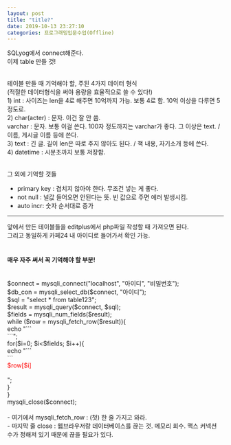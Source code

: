 ```yaml
---
layout: post
title: "title?"
date: 2019-10-13 23:27:10
categories: 프로그래밍입문수업(Offline)
---
```


SQLyog에서 connect해준다.<br>
이제 table 만들 것!<br><br>

테이블 만들 때 기억해야 할, 주된 4가지 데이터 형식<br>
(적절한 데이터형식을 써야 용량을 효율적으로 쓸 수 있다!)<br>
	1) int : 사이즈는 len을 4로 해주면 10억까지 가능. 보통 4로 함. 10억 이상을 다루면 5 정도로.<br>
	2) char(acter) : 문자. 이건 잘 안 씀.<br>
	varchar : 문자. 보통 이걸 쓴다. 100자 정도까지는 varchar가 좋다. 그 이상은 text. / 이름, 게시글 이름 등에 쓴다.<br>
	3) text : 긴 글. 길이 len은 따로 주지 않아도 된다. / 책 내용, 자기소개 등에 쓴다.<br>
	4) datetime : 시분초까지 보통 저장함.<br><br>

그 외에 기억할 것들<br>
* primary key : 겹치지 않아야 한다. 무조건 넣는 게 좋다.<br>
* not null : 널값 들어오면 안된다는 뜻. 빈 값으로 주면 에러 발생시킴.<br>
* auto incr: 숫자 순서대로 증가<br>

------------------------------------------

앞에서 만든 테이블들을 editplus에서 php파일 작성할 때 가져오면 된다.<br>
그리고 동일하게 카페24 내 아이디로 들어가서 확인 가능.<br><br>

#### 매우 자주 써서 꼭 기억해야 할 부분!<br><br>

<?
<br>$connect = mysqli_connect("localhost", "아이디", "비밀번호");<br>

$db_con = mysqli_select_db($connect, "아이디");<br>

$sql = "select * from table123"; <br>
$result = mysqli_query($connect, $sql);<br>

$fields = mysqli_num_fields($result);<br>

while ($row = mysqli_fetch_row($result)){ <br>
	echo "```<br>```";<br>
	for($i=0; $i<$fields; $i++){ <br>
	echo "```<br>```<div style='color:red'> $row[$i] </div></br>"; <br>
	} <br>
} <br>
mysqli_close($connect); <br><br>

- 여기에서 mysqli_fetch_row : (첫) 한 줄 가지고 와라.<br>
- 마지막 줄 close : 웹브라우저랑 데이터베이스를 끊는 것. 메모리 회수. 맥스 커넥션 수가 정해져 있기 때문에 끊을 필요가 있다.
